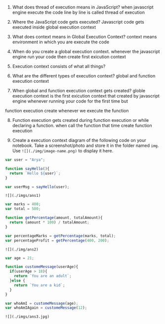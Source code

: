 1. What does thread of execution means in JavaScript?
when javascript engine execute the code line by line is called thread of execution

2. Where the JavaScript code gets executed?
Javascript code gets executed inside global execution context

3. What does context means in Global Execution Context?
context means environment in which you are execute the code 

4. When do you create a global execution context.
whenever the javascript engine run your code then create first exicution context  

5. Execution context consists of what all things?


6. What are the different types of execution context?
global and function execution context

7. When global and function execution context gets created?
globle execution context is the first exicution context that created by javascript engine whenever running your code for the first time but 

function execution create whenever we execute the function 

8. Function execution gets created during function execution or while declaring a function.
when call the function that time create function execution

9. Create a execution context diagram of the following code on your notebook. Take a screenshot/photo and store it in the folder named `img`. Use `![](./img/image-name.png)` to display it here.



```js
var user = "Arya";

function sayHello(){
  return `Hello ${user}`;
}

var userMsg = sayHello(user);
```

<!-- Put your image here -->

`![](./imgs/ans1)`



```js
var marks = 400;
var total = 500;

function getPercentage(amount, totalAmount){
  return (amount * 100) / totalAmount;
}

var percentageMarks = getPercentage(marks, total);
var percentageProfit = getPercentage(400, 200);
```

<!-- Put your image here -->

`![](./img/ans2)`



```js
var age = 21;

function customeMessage(userAge){
  if(userAge > 18){
    return `You are an adult`;
  }else {
    return `You are a kid`;
  }
}

var whoAmI = customeMessage(age);
var whoAmIAgain = customeMessage(12);
```

<!-- Put your image here -->

`![](./imgs/ans3.jpg)`